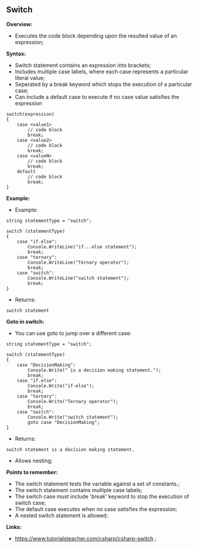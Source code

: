 ## Switch

**Overview:**

- Executes the code block depending upon the resulted value of an expression;

**Syntax:**

- Switch statement contains an expression into brackets;
- Includes multiple case labels, where each case represents a particular literal value;
- Seperated by a break keyword which stops the execution of a particular case;
- Can include a default case to execute if no case value satisfies the expression

```
switch(expression)
{
    case <value1>
        // code block
        break;
    case <value2>
        // code block
        break;
    case <valueN>
        // code block
        break;
    default
        // code block
        break;
}
```

**Example:**

- Example:

```
string statementType = "switch";

switch (statementType)
{
    case "if.else":
        Console.WriteLine("if...else statement");
        break;
    case "ternary":
        Console.WriteLine("Ternary operator");
        break;
    case "switch":
        Console.WriteLine("switch statement");
        break;
}
```

- Returns:

```
switch statement
```

**Goto in switch:**

- You can use goto to jump over a different case:

```
string statementType = "switch";

switch (statementType)
{
    case "DecisionMaking":
        Console.Write(" is a decision making statement.");
        break;
    case "if.else":
        Console.Write("if-else");
        break;
    case "ternary":
        Console.Write("Ternary operator");
        break;
    case "switch":
        Console.Write("switch statement");
        goto case "DecisionMaking";
}
```

- Returns:

```
switch statement is a decision making statement.
```

- Allows nesting;

**Points to remember:**

- The switch statement tests the variable against a set of constants.;
- The switch statement contains multiple case labels;
- The switch case must include 'break' keyword to stop the execution of switch case;
- The default case executes when no case satisfies the expression;
- A nested switch statement is allowed;

**Links:**

- https://www.tutorialsteacher.com/csharp/csharp-switch ;
